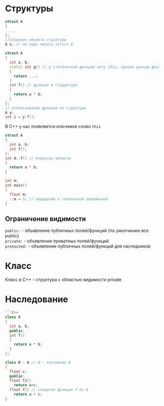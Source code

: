 # Структуры 

```C++
struct A
{
  ...
};
//Создание объекта структуры
A x; // не надо писать struct A
```
```C++
struct A
{
  int a, b;
  static int g() // у статической функции нету this, однако данную функцию можно вызывать без объекта
  {
    return ...;
  }
  int f() // функция в стуруктуре
  {
    return a * b;
  }
};
// использование функции из структуры
A y;
int i = y.f();
```
В C++ у нас появляется ключевое слово `this`
```C++
struct A
{
  int a, b;
  int f();
};
int A::f() // оператор области
{
  return a * b;
}
```
```C++
int m;
int main()
{
  float m;
  ::m = 3; // обращение к глобальной переменной
}
```
## Ограничение видимости
`public:` - объявление публичных полей/функций (по умолчанию все public)\
`private:` - объявление приватных полей/функций\
`protected:` - объявление публичных полей/функций для наследников

# Класс

Класс в С++ - структура с областью видимости private

# Наследование

```C++
```C++
class A
{
  int a, b;
  public:
  int f() 
  {
    return a * b;
  }
};

class B : A // B - наследник A
{
  float c;
  public:
  float fz()
    return a+c;
  float f() // сокрытие функции f из A
    return a + c;
}
```
